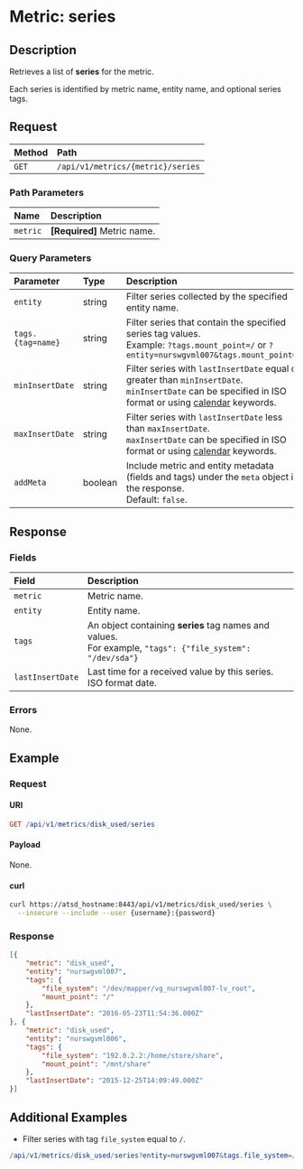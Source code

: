 # Metric: series

## Description

Retrieves a list of **series** for the metric.

Each series is identified by metric name, entity name, and optional series tags.

## Request

| **Method** | **Path** |
|:---|:---|
| `GET` | `/api/v1/metrics/{metric}/series` |

### Path Parameters

| **Name** | **Description** |
|:---|:---|
| `metric` | **[Required]** Metric name. |

### Query Parameters

| **Parameter** |**Type**| **Description** |
|:---|:---|:---|
| `entity` | string| Filter series collected by the specified entity name. |
| `tags.{tag=name}` | string | Filter series that contain the specified series tag values.<br>Example: `?tags.mount_point=/` or `?entity=nurswgvml007&tags.mount_point=/`|
| `minInsertDate` |string|Filter series with `lastInsertDate` equal or greater than `minInsertDate`.<br>`minInsertDate` can be specified in ISO format or using [calendar](../../../shared/calendar.md) keywords.|
| `maxInsertDate` |string|Filter series with `lastInsertDate` less than `maxInsertDate`.<br>`maxInsertDate` can be specified in ISO format or using [calendar](../../../shared/calendar.md) keywords.|
| `addMeta` | boolean | Include metric and entity metadata (fields and tags) under the `meta` object in the response.<br>Default: `false`.|

## Response

### Fields

| **Field** | **Description** |
|:---|:---|
| `metric` | Metric name.  |
| `entity` | Entity name.  |
| `tags` | An object containing **series** tag names and values.<br>For example, `"tags": {"file_system": "/dev/sda"}` |
| `lastInsertDate` |Last time for a received value by this series. ISO format date.|

### Errors

None.

## Example

### Request

#### URI

```elm
GET /api/v1/metrics/disk_used/series
```

#### Payload

None.

#### curl

```bash
curl https://atsd_hostname:8443/api/v1/metrics/disk_used/series \
  --insecure --include --user {username}:{password}
```

### Response

```json
[{
    "metric": "disk_used",
    "entity": "nurswgvml007",
    "tags": {
        "file_system": "/dev/mapper/vg_nurswgvml007-lv_root",
        "mount_point": "/"
    },
    "lastInsertDate": "2016-05-23T11:54:36.000Z"
}, {
    "metric": "disk_used",
    "entity": "nurswgvml006",
    "tags": {
        "file_system": "192.0.2.2:/home/store/share",
        "mount_point": "/mnt/share"
    },
    "lastInsertDate": "2015-12-25T14:09:49.000Z"
}]
```

## Additional Examples

* Filter series with tag `file_system` equal to `/`.

```elm
/api/v1/metrics/disk_used/series?entity=nurswgvml007&tags.file_system=/
```
